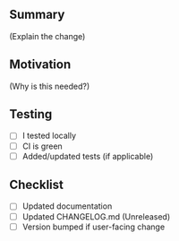 ## Summary
(Explain the change)

## Motivation
(Why is this needed?)

## Testing
- [ ] I tested locally
- [ ] CI is green
- [ ] Added/updated tests (if applicable)

## Checklist
- [ ] Updated documentation
- [ ] Updated CHANGELOG.md (Unreleased)
- [ ] Version bumped if user-facing change
